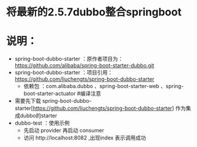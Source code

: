 # 将最新的2.5.7dubbo整合springboot
# 说明：
* spring-boot-dubbo-starter ：原作者项目为：https://github.com/alibaba/spring-boot-starter-dubbo.git
* spring-boot-dubbo-starter ：项目引用：https://github.com/liuchengts/spring-boot-dubbo-starter
  * 依赖包 ：com.alibaba.dubbo 、spring-boot-starter-web 、spring-boot-starter-actuator
#编译注意
* 需要先下载 spring-boot-dubbo-starter[https://github.com/liuchengts/spring-boot-dubbo-starter] 作为集成dubbo的starter
* dubbo-test ：使用示例
  * 先启动 provider  再启动 consumer
  * 访问 http://localhost:8082  ,出现index  表示调用成功

